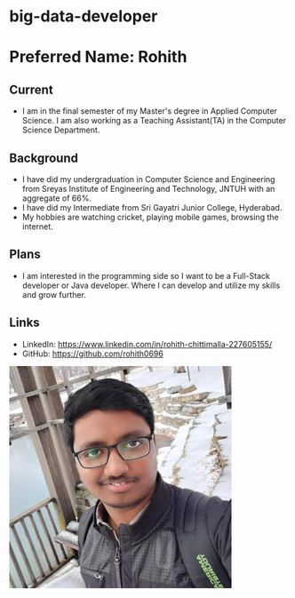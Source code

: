 # big-data-developer

# Preferred Name: Rohith

## Current
- I am in the final semester of my Master's degree in Applied Computer Science. I am also working as a Teaching Assistant(TA) in the Computer Science Department.

## Background
- I have did my undergraduation in Computer Science and Engineering from Sreyas Institute of Engineering and Technology, JNTUH with an aggregate of 66%.
- I have did my Intermediate from Sri Gayatri Junior College, Hyderabad.
- My hobbies are watching cricket, playing mobile games, browsing the internet.

## Plans
- I am interested in the programming side so I want to be a Full-Stack developer or Java developer. Where I can develop and utilize my skills and grow further.

## Links

- LinkedIn:  https://www.linkedin.com/in/rohith-chittimalla-227605155/
- GitHub: https://github.com/rohith0696


![](rohith.jpg)
